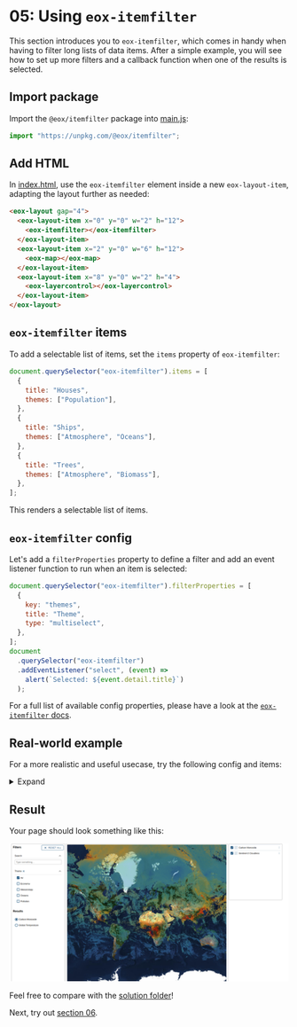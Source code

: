 # 05: Using `eox-itemfilter`

This section introduces you to `eox-itemfilter`, which comes in handy when having to filter long lists of data items. After a simple example, you will see how to set up more filters and a callback function when one of the results is selected.

## Import package

Import the `@eox/itemfilter` package into [main.js](./main.js):

```js
import "https://unpkg.com/@eox/itemfilter";
```

## Add HTML

In [index.html](./index.html), use the `eox-itemfilter` element inside a new `eox-layout-item`, adapting the layout further as needed:

```html
<eox-layout gap="4">
  <eox-layout-item x="0" y="0" w="2" h="12">
    <eox-itemfilter></eox-itemfilter>
  </eox-layout-item>
  <eox-layout-item x="2" y="0" w="6" h="12">
    <eox-map></eox-map>
  </eox-layout-item>
  <eox-layout-item x="8" y="0" w="2" h="4">
    <eox-layercontrol></eox-layercontrol>
  </eox-layout-item>
</eox-layout>
```

## `eox-itemfilter` items

To add a selectable list of items, set the `items` property of `eox-itemfilter`:

```js
document.querySelector("eox-itemfilter").items = [
  {
    title: "Houses",
    themes: ["Population"],
  },
  {
    title: "Ships",
    themes: ["Atmosphere", "Oceans"],
  },
  {
    title: "Trees",
    themes: ["Atmosphere", "Biomass"],
  },
];
```

This renders a selectable list of items.

## `eox-itemfilter` config

Let's add a `filterProperties` property to define a filter and add an event listener function to run when an item is selected:

```js
document.querySelector("eox-itemfilter").filterProperties = [
  {
    key: "themes",
    title: "Theme",
    type: "multiselect",
  },
];
document
  .querySelector("eox-itemfilter")
  .addEventListener("select", (event) =>
    alert(`Selected: ${event.detail.title}`)
  );
```

For a full list of available config properties, please have a look at the [`eox-itemfilter` docs](https://eox-a.github.io/EOxElements/?path=/docs/elements-eox-itemfilter--docs).

## Real-world example

For a more realistic and useful usecase, try the following config and items:

<details>
<summary>Expand</summary>

```js
Object.assign(document.querySelector("eox-itemfilter"), {
  filterProperties: [
    // added full-text search filter
    {
      keys: ["title"],
      title: "Search",
      type: "text",
      expanded: true,
    },
    {
      key: "themes",
      title: "Theme",
      type: "multiselect",
      expanded: true,
    },
  ],
  items: [
    {
      title: "Global Temperature",
      id: "global-temperature",
      themes: ["Air", "Meteorology"],
      stac: "https://eurodatacube.github.io/eodash-catalog/RACE/meteorological_variables/temperature/collection.json",
    },
    {
      title: "Carbon Monoxide",
      id: "carbon-monoxide",
      themes: ["Air", "Pollution"],
      stac: "https://eurodatacube.github.io/eodash-catalog/RACE/global_parameters/CO_3_daily/collection.json",
    },
    {
      title: "Vessel Density",
      id: "vessel-density",
      themes: ["Economy", "Oceans"],
      stac: "https://eurodatacube.github.io/eodash-catalog/RACE/vessel_density/vessel_density_all/collection.json",
    },
  ],
});
document.querySelector("eox-itemfilter").addEventListener("select", (event) => {
  const item = event.detail;
  const eoxMap = document.querySelector("eox-map");
  // fetch the STAC collection
  fetch(item.stac)
    .then((response) => response.json())
    .then((json) => {
      // find the link with `rel` "wms"
      const wmsLink = json.links.find((l) => l.rel === "wms");
      // push the new layer definition to the eox-map layers
      eoxMap.layers = [
        {
          type: "Tile",
          properties: {
            id: item.id,
            title: item.title,
          },
          source: {
            type: "TileWMS",
            url: wmsLink.href,
            params: {
              LAYERS: wmsLink["wms:layers"],
            },
          },
        },
        ...eoxMap.layers,
      ];
    });
});
```

</details>

## Result

Your page should look something like this:

![](../screenshots/05.png)

Feel free to compare with the [solution folder](./solution/)!

Next, try out [section 06](../06-eox-stacinfo/README.md).
